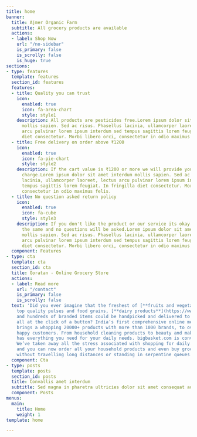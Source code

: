 ```yaml
---
title: home
banner:
  title: Ajmer Organic Farm
  subtitle: All grocery products are available
  actions:
  - label: Shop Now
    url: "/no-sidebar"
    is_primary: false
    is_scrolly: false
    is_huge: true
sections:
- type: features
  template: features
  section_id: features
  features:
  - title: Quality you can trust
    icon:
      enabled: true
      icon: fa-area-chart
      style: style1
    description: All products are pesticides free.Lorem ipsum dolor sit amet interdum
      mollis sapien. Sed ac risus. Phasellus lacinia, ullamcorper laoreet, lectus
      arcu pulvinar lorem ipsum interdum sed tempus sagittis lorem feugiat. In fringilla
      diet consectetur. Morbi libero orci, consectetur in odio maximus felis.
  - title: Free delivery on order above ₹1200
    icon:
      enabled: true
      icon: fa-pie-chart
      style: style2
    description: If the cart value is ₹1200 or more we will provide you with no delivery
      charge.Lorem ipsum dolor sit amet interdum mollis sapien. Sed ac risus. Phasellus
      lacinia, ullamcorper laoreet, lectus arcu pulvinar lorem ipsum interdum sed
      tempus sagittis lorem feugiat. In fringilla diet consectetur. Morbi libero orci,
      consectetur in odio maximus felis.
  - title: No question asked return policy
    icon:
      enabled: true
      icon: fa-cube
      style: style3
    description: If you don't like the product or our service its okay we can refund
      the same and no questions will be asked.Lorem ipsum dolor sit amet interdum
      mollis sapien. Sed ac risus. Phasellus lacinia, ullamcorper laoreet, lectus
      arcu pulvinar lorem ipsum interdum sed tempus sagittis lorem feugiat. In fringilla
      diet consectetur. Morbi libero orci, consectetur in odio maximus felis.
  component: Features
- type: cta
  template: cta
  section_id: cta
  title: Goratan - Online Grocery Store
  actions:
  - label: Read more
    url: "/contact"
    is_primary: false
    is_scrolly: false
  text: 'Did you ever imagine that the freshest of [**fruits and vegetables**](https://www.bigbasket.com/cl/fruits-vegetables),
    top quality pulses and food grains, [**dairy products**](https://www.bigbasket.com/pc/bakery-cakes-dairy/dairy/)
    and hundreds of branded items could be handpicked and delivered to your home,
    all at the click of a button? India’s first comprehensive online megastore, bigbasket.com,
    brings a whopping 20000+ products with more than 1000 brands, to over 4 million
    happy customers. From household cleaning products to beauty and makeup, bigbasket
    has everything you need for your daily needs. bigbasket.com is convenience personified
    We’ve taken away all the stress associated with shopping for daily essentials,
    and you can now order all your household products and even buy groceries online
    without travelling long distances or standing in serpentine queues. '
  component: Cta
- type: posts
  template: posts
  section_id: posts
  title: Convallis amet interdum
  subtitle: Sed magna in pharetra ultricies dolor sit amet consequat adipiscing lorem.
  component: Posts
menus:
  main:
    title: Home
    weight: 1
template: home

---
```

